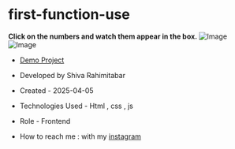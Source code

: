 # first-function-use
**Click on the numbers and watch them appear in the box.**
![Image](https://github.com/user-attachments/assets/5e7d59aa-042b-47da-90b6-8e3aa6b31a1f)
![Image](https://github.com/user-attachments/assets/e2276ef6-a93a-4b0a-a7c4-1d4b781d2999)




- [Demo Project](https://rahimitabarshiva.github.io/first-function-use/)

- Developed by Shiva Rahimitabar

- Created - 2025-04-05

- Technologies Used - Html , css , js


- Role - Frontend

- How to reach me : with my [instagram](https://www.instagram.com/shiva.rahimitabar.dev) 
